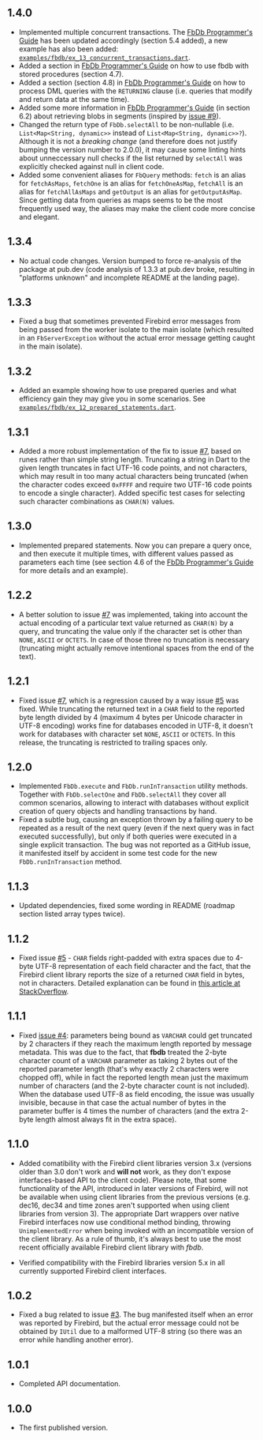 ## 1.4.0

- Implemented multiple concurrent transactions. The [FbDb Programmer's Guide](https://github.com/hipercompl/fbdb/blob/main/doc/fbdb_guide.md) has been updated accordingly (section 5.4 added), a new example has also been added: [`examples/fbdb/ex_13_concurrent_transactions.dart`](https://github.com/hipercompl/fbdb/blob/main/example/fbdb/ex_13_concurrent_transactions.dart).
- Added a section in [FbDb Programmer's Guide](https://github.com/hipercompl/fbdb/blob/main/doc/fbdb_guide.md) on how to use fbdb with stored procedures (section 4.7).
- Added a section (section 4.8) in [FbDb Programmer's Guide](https://github.com/hipercompl/fbdb/blob/main/doc/fbdb_guide.md) on how to process DML queries with the `RETURNING` clause (i.e. queries that modify and return data at the same time).
- Added some more information in [FbDb Programmer's Guide](https://github.com/hipercompl/fbdb/blob/main/doc/fbdb_guide.md) (in section 6.2) about retrieving blobs in segments (inspired by [issue #9](https://github.com/hipercompl/fbdb/issues/9)).
- Changed the return type of `FbDb.selectAll` to be non-nullable (i.e. `List<Map<String, dynamic>>` instead of `List<Map<String, dynamic>>?`). Although it is not a *breaking change* (and therefore does not justify bumping the version number to 2.0.0), it may cause some linting hints about unneccessary null checks if the list returned by `selectAll` was explicitly checked against null in client code.
- Added some convenient aliases for `FbQuery` methods: `fetch` is an alias for `fetchAsMaps`, `fetchOne` is an alias for `fetchOneAsMap`, `fetchAll` is an alias for `fetchAllAsMaps` and `getOutput` is an alias for `getOutputAsMap`. Since getting data from queries as maps seems to be the most frequently used way, the aliases may make the client code more concise and elegant.

## 1.3.4

- No actual code changes. Version bumped to force re-analysis of the package at pub.dev (code analysis of 1.3.3 at pub.dev broke, resulting in "platforms unknown" and incomplete README at the landing page).

## 1.3.3

- Fixed a bug that sometimes prevented Firebird error messages from being passed from the worker isolate to the main isolate (which resulted in an `FbServerException` without the actual error message getting caught in the main isolate).

## 1.3.2

- Added an example showing how to use prepared queries and what efficiency gain they may give you in some scenarios. See [`examples/fbdb/ex_12_prepared_statements.dart`](https://github.com/hipercompl/fbdb/blob/main/example/fbdb/ex_12_prepared_statements.dart).

## 1.3.1

- Added a more robust implementation of the fix to issue [#7](https://github.com/hipercompl/fbdb/issues/7), based on runes rather than simple string length. Truncating a string in Dart to the given length truncates in fact UTF-16 code points, and not characters, which may result in too many actual characters being truncated (when the character codes exceed `0xFFFF` and require two UTF-16 code points to encode a single character). Added specific test cases for selecting such character combinations as `CHAR(N)` values.

## 1.3.0

- Implemented prepared statements. Now you can prepare a query once, and then execute it multiple times, with different values passed as parameters each time (see section 4.6 of the [FbDb Programmer's Guide](https://github.com/hipercompl/fbdb/blob/main/doc/fbdb_guide.md) for more details and an example).

## 1.2.2

- A better solution to issue [#7](https://github.com/hipercompl/fbdb/issues/7) was implemented, taking into account the actual encoding of a particular text value returned as `CHAR(N)` by a query, and truncating the value only if the character set is other than `NONE`, `ASCII` or `OCTETS`. In case of those three no truncation is necessary (truncating might actually remove intentional spaces from the end of the text).

## 1.2.1

- Fixed issue [#7](https://github.com/hipercompl/fbdb/issues/7), which is a regression caused by a way issue [#5](https://github.com/hipercompl/fbdb/issues/5) was fixed. While truncating the returned text in a `CHAR` field to the reported byte length divided by 4 (maximum 4 bytes per Unicode character in UTF-8 encoding) works fine for databases encoded in UTF-8, it doesn't work for databases with character set `NONE`, `ASCII` or `OCTETS`. In this release, the truncating is restricted to trailing spaces only.

## 1.2.0

- Implemented `FbDb.execute` and `FbDb.runInTransaction` utility methods. Together with `FbDb.selectOne` and `FbDb.selectAll` they cover all common scenarios, allowing to interact with databases without explicit creation of query objects and handling transactions by hand.
- Fixed a subtle bug, causing an exception thrown by a failing query to be repeated as a result of the next query (even if the next query was in fact executed successfully), but only if both queries were executed in a single explicit transaction. The bug was not reported as a GitHub issue, it manifested itself by accident in some test code for the new `FbDb.runInTransaction` method.

## 1.1.3

- Updated dependencies, fixed some wording in README (roadmap section listed array types twice).

## 1.1.2

- Fixed issue [#5](https://github.com/hipercompl/fbdb/issues/5) - `CHAR` fields right-padded with extra spaces due to 4-byte UTF-8 representation of each field character and the fact, that the Firebird client library reports the size of a returned `CHAR` field in bytes, not in characters. Detailed explanation can be found in [this article at StackOverflow](https://stackoverflow.com/questions/54657441/when-use-charset-parameter-pdo-fetchs-blank-spaces-in-fields#54672762).

## 1.1.1

- Fixed [issue #4](https://github.com/hipercompl/fbdb/issues/4): parameters being bound as `VARCHAR` could get truncated by 2 characters if they reach the maximum length reported by message metadata. This was due to the fact, that **fbdb** treated the 2-byte character count of a `VARCHAR` parameter as taking 2 bytes out of the reported parameter length (that's why exactly 2 characters were chopped off), while in fact the reported length mean just the maximum number of characters (and the 2-byte character count is not included). When the database used UTF-8 as field encoding, the issue was usually invisible, because in that case the actual number of bytes in the parameter buffer is 4 times the number of characters (and the extra 2-byte length almost always fit in the extra space).

## 1.1.0

- Added comatibility with the Firebird client libraries version 3.x (versions older than 3.0 don't work and **will not** work, as they don't expose interfaces-based API to the client code). Please note, that some functionality of the API, introduced in later versions of Firebird, will not be available when using client libraries from the previous versions (e.g. dec16, dec34 and time zones aren't supported when using client libraries from version 3). The appropriate Dart wrappers over native Firebird interfaces now use conditional method binding, throwing `UnimplementedError` when being invoked with an incompatible version of the client library. As a rule of thumb, it's always best to use the most recent officially available Firebird client library with *fbdb*.

- Verified compatibility with the Firebird libraries version 5.x in all currently supported Firebird client interfaces.

## 1.0.2

- Fixed a bug related to issue [#3](https://github.com/hipercompl/fbdb/issues/3). The bug manifested itself when an error was reported by Firebird, but the actual error message could not be obtained by `IUtil` due to a malformed UTF-8 string (so there was an error while handling another error).

## 1.0.1

- Completed API documentation.

## 1.0.0

- The first published version.

